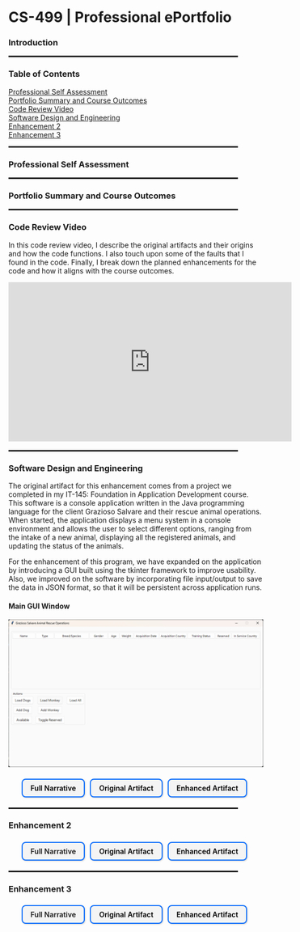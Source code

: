 <style>
.fancy-button {
  display: inline-block;
  padding: 8px 16px;
  margin: 6px 6px 6px 0;
  background-color: #f4f4f4;
  border: 2px solid #0d6efd;
  border-radius: 8px;
  color: #000;
  font-weight: 600;
  text-decoration: none;
  box-shadow: 1px 1px 3px rgba(0, 0, 0, 0.2);
  transition: all 0.2s ease-in-out;
}

.fancy-button:hover {
  background-color: #0d6efd;
  color: #fff;
}

.button-group {
  margin-top: 1em;
  margin-bottom: 1em;
}
</style>

# CS-499 | Professional ePortfolio

### Introduction

<hr style="width:90%; height:3px;">

### Table of Contents
[Professional Self Assessment](#professional-self-assessment)<br>
[Portfolio Summary and Course Outcomes](#portfolio-summary-and-course-outcomes)<br>
[Code Review Video](#code-review-video)<br>
[Software Design and Engineering](software-design-and-engineering)<br>
[Enhancement 2](#enhancement-2)<br>
[Enhancement 3](#enhancement-3)<br>

<hr style="width:90%; height:3px;">

### Professional Self Assessment

<hr style="width:90%; height:3px;">

### Portfolio Summary and Course Outcomes

<hr style="width:90%; height:3px;">

### Code Review Video

In this code review video, I describe the original artifacts and their origins and how the code functions. I also touch upon some of the faults that I found in the code. Finally, I break down the planned
enhancements for the code and how it aligns with the course outcomes.
<div style="position: relative;"> 
  <iframe width="560" height="315" 
    src="https://www.youtube.com/embed/wVK2klug9gw?si=hs3apkGi6iQNJYci" 
    title="YouTube video player" frameborder="0" allow="accelerometer; autoplay; clipboard-write; encrypted-media; gyroscope; 
    picture-in-picture; web-share" referrerpolicy="strict-origin-when-cross-origin" allowfullscreen>
  </iframe>
</div>

<hr style="width:90%; height:3px;">

### Software Design and Engineering

The original artifact for this enhancement comes from a project we completed in my IT-145: Foundation in Application Development course. This software is a console application written in the Java programming language for the client Grazioso Salvare and their rescue animal operations. When started, the application displays a menu system in a console environment and allows the user to select different options, ranging from the intake of a new animal, displaying all the registered animals, and updating the status of the animals.

For the enhancement of this program, we have expanded on the application by introducing a GUI built using the tkinter framework to improve usability. Also, we improved on the software by incorporating file input/output to save the data in JSON format, so that it will be persistent across application runs. 

#### Main GUI Window
<img src="screenshots/Screenshot 2025-05-18 125114.png"/>

<div class="button-group" style="text-align:center;">
  <a href="https://github.com/chris3024/chris3024.github.io/blob/main/narratives/Sharp_Christopher_EnhancementOne_SoftwareDesignandEngineering.pdf" class="fancy-button" target="_blank" rel="noopener noreferrer">Full Narrative</a>
  <a href="https://github.com/chris3024/IT-145-Pet-Rescue" class="fancy-button" target="_blank" rel="noopener noreferrer">Original Artifact</a>
  <a href="https://github.com/chris3024/CS_499_Enhancement_1" class="fancy-button" target="_blank" rel="noopener noreferrer">Enhanced Artifact</a>
</div>


<hr style="width:90%; height:3px;">

### Enhancement 2

<div class="button-group" style="text-align:center;">
  <a href="" class="fancy-button" target="_blank" rel="noopener noreferrer">Full Narrative</a>
  <a href="https://github.com/chris3024/IT-145-Pet-Rescue" class="fancy-button" target="_blank" rel="noopener noreferrer">Original Artifact</a>
  <a href="https://github.com/chris3024/CS_499_Enhancement_1" class="fancy-button" target="_blank" rel="noopener noreferrer">Enhanced Artifact</a>
</div>

<hr style="width:90%; height:3px;">

### Enhancement 3

<div class="button-group" style="text-align:center;">
  <a href="" class="fancy-button" target="_blank" rel="noopener noreferrer">Full Narrative</a>
  <a href="https://github.com/chris3024/IT-145-Pet-Rescue" class="fancy-button" target="_blank" rel="noopener noreferrer">Original Artifact</a>
  <a href="https://github.com/chris3024/CS_499_Enhancement_1" class="fancy-button" target="_blank" rel="noopener noreferrer">Enhanced Artifact</a>
</div>
